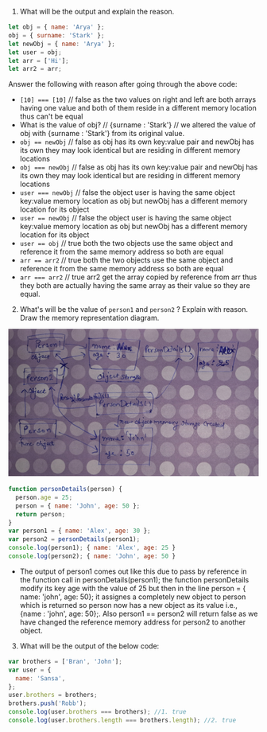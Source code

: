 1. What will be the output and explain the reason.

```js
let obj = { name: 'Arya' };
obj = { surname: 'Stark' };
let newObj = { name: 'Arya' };
let user = obj;
let arr = ['Hi'];
let arr2 = arr;
```

Answer the following with reason after going through the above code:

- `[10] === [10]` // false as the two values on right and left are both arrays having one value and both of them reside in a different memory location thus can't be equal
- What is the value of obj? // {surname : 'Stark'} // we altered the value of obj with {surname : 'Stark'} from its original value.
- `obj == newObj` // false as obj has its own key:value pair and newObj has its own they may look identical but are residing in different memory locations
- `obj === newObj` // false as obj has its own key:value pair and newObj has its own they may look identical but are residing in different memory locations
- `user === newObj` // false the object user is having the same object key:value memory location as obj but newObj has a different memory location for its object
- `user == newObj` // false the object user is having the same object key:value memory location as obj but newObj has a different memory location for its object
- `user == obj` // true  both the two objects use the same object and reference it from the same memory address so both are equal
- `arr == arr2` // true both the two objects use the same object and reference it from the same memory address so both are equal
- `arr === arr2` // true arr2 get the array copied by reference from arr thus they both are actually having the same array as their value so they are equal. 

2. What's will be the value of `person1` and `person2` ? Explain with reason. Draw the memory representation diagram.

![name](./hello.jpg)

```js
function personDetails(person) {
  person.age = 25;
  person = { name: 'John', age: 50 };
  return person;
}
var person1 = { name: 'Alex', age: 30 };
var person2 = personDetails(person1);
console.log(person1); { name: 'Alex', age: 25 }
console.log(person2); { name: 'John', age: 50 }
```
- The output of person1 comes out like this due to pass by reference in the function call in personDetails(person1); the function personDetails modify its key age with the value of 25  but then in the line person = { name: 'john', age: 50}; it assignes a completely new object to person which is returned so person now has a new object as its value i.e., {name : 'john', age: 50};. Also person1 == person2 will return false as we have changed the reference memory address for person2 to another object.

3. What will be the output of the below code:

```js
var brothers = ['Bran', 'John'];
var user = {
  name: 'Sansa',
};
user.brothers = brothers;
brothers.push('Robb');
console.log(user.brothers === brothers); //1. true
console.log(user.brothers.length === brothers.length); //2. true
```
